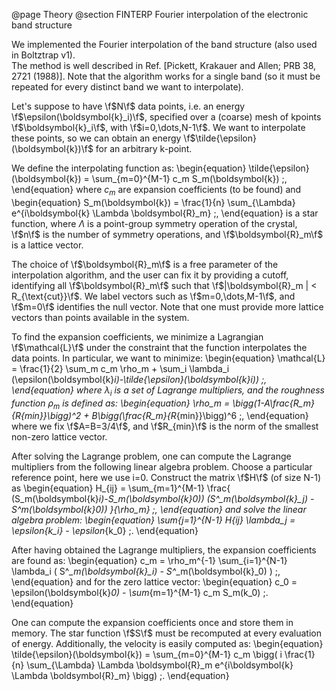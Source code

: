 @page Theory
@section FINTERP Fourier interpolation of the electronic band structure

We implemented the Fourier interpolation of the band structure (also used in Boltztrap v1).  
The method is well described in Ref. [Pickett, Krakauer and Allen; PRB 38, 2721 (1988)].
Note that the algorithm works for a single band (so it must be repeated for every distinct band we want to interpolate).

Let's suppose to have \f$N\f$ data points, i.e. an energy \f$\epsilon(\boldsymbol{k}_i)\f$, specified over a (coarse) mesh of kpoints \f$\boldsymbol{k}_i\f$, with \f$i=0,\dots,N-1\f$.
We want to interpolate these points, so we can obtain an energy \f$\tilde{\epsilon}(\boldsymbol{k})\f$ for an arbitrary k-point.

We define the interpolating function as:
\begin{equation}
\tilde{\epsilon}(\boldsymbol{k}) = \sum_{m=0}^{M-1} c_m S_m(\boldsymbol{k}) \;,
\end{equation}
where $c_m$ are expansion coefficients (to be found) and
\begin{equation}
S_m(\boldsymbol{k}) = \frac{1}{n} \sum_{\Lambda} e^{i\boldsymbol{k} \Lambda \boldsymbol{R}_m} \;,
\end{equation}
is a star function, where $\Lambda$ is a point-group symmetry operation of the crystal, \f$n\f$ is the number of symmetry operations, and \f$\boldsymbol{R}_m\f$ is a lattice vector.

The choice of \f$\boldsymbol{R}_m\f$ is a free parameter of the interpolation algorithm, and the user can fix it by providing a cutoff, identifying all \f$\boldsymbol{R}_m\f$ such that \f$|\boldsymbol{R}_m | < R_{\text{cut}}\f$.
We label vectors such as \f$m=0,\dots,M-1\f$, and \f$m=0\f$ identifies the null vector.
Note that one must provide more lattice vectors than points available in the system.

To find the expansion coefficients, we minimize a Lagrangian \f$\mathcal{L}\f$ under the constraint that the function interpolates the data points.
In particular, we want to minimize:
\begin{equation}
\mathcal{L} = \frac{1}{2} \sum_m c_m \rho_m + \sum_i \lambda_i (\epsilon(\boldsymbol{k}_i)-\tilde{\epsilon}(\boldsymbol{k}_i)) \;,
\end{equation}
where $\lambda_i$ is a set of Lagrange multipliers, and the roughness function $\rho_m$ is defined as:
\begin{equation}
\rho_m = \bigg(1-A\frac{R_m}{R_{min}}\bigg)^2 + B\bigg(\frac{R_m}{R_{min}}\bigg)^6  \;,
\end{equation}
where we fix \f$A=B=3/4\f$, and \f$R_{min}\f$ is the norm of the smallest non-zero lattice vector.

After solving the Lagrange problem, one can compute the Lagrange multipliers from the following linear algebra problem.
Choose a particular reference point, here we use i=0.
Construct the matrix \f$H\f$ (of size N-1) as
\begin{equation}
H_{ij} = \sum_{m=1}^{M-1} \frac{ (S_m(\boldsymbol{k}_i)-S_m(\boldsymbol{k}_0)) (S^*_m(\boldsymbol{k}_j) - S^*_m(\boldsymbol{k}_0)) }{\rho_m} \;,
\end{equation}
and solve the linear algebra problem:
\begin{equation}
\sum_{j=1}^{N-1} H_{ij} \lambda_j = \epsilon_{k_i} - \epsilon_{k_0} \;.
\end{equation}

After having obtained the Lagrange multipliers, the expansion coefficients are found as:
\begin{equation}
c_m = \rho_m^{-1} \sum_{i=1}^{N-1} \lambda_i ( S^*_m(\boldsymbol{k}_i) - S^*_m(\boldsymbol{k}_0) ) \;,
\end{equation}
and for the zero lattice vector:
\begin{equation}
c_0 = \epsilon(\boldsymbol{k}_0) - \sum_{m=1}^{M-1} c_m S_m(k_0) \;.
\end{equation}

One can compute the expansion coefficients once and store them in memory.
The star function \f$S\f$ must be recomputed at every evaluation of energy.
Additionally, the velocity is easily computed as:
\begin{equation}
\tilde{\epsilon}(\boldsymbol{k}) = \sum_{m=0}^{M-1} c_m \bigg( i \frac{1}{n} \sum_{\Lambda}  \Lambda \boldsymbol{R}_m e^{i\boldsymbol{k} \Lambda \boldsymbol{R}_m} \bigg) \;.
\end{equation}



